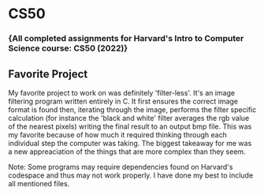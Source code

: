 <h1>CS50</h1>

<h3>{All completed assignments for Harvard's Intro to Computer Science course: CS50 (2022)}
</h3>

<h2>Favorite Project</h2>

My favorite project to work on was definitely 'filter-less'. It's an image filtering program written entirely in C. It first ensures the correct image format is found then, iterating through the image, performs the filter specific calculation (for instance the 'black and white' filter averages the rgb value of the nearest pixels) writing the final result to an output bmp file. This was my favorite because of how much it required thinking through each individual step the computer was taking. The biggest takeaway for me was a new appreaciation of the things that are more complex than they seem.

Note: Some programs may require dependencies found on Harvard's codespace and thus may not work properly. I have done my best to include all mentioned files.
